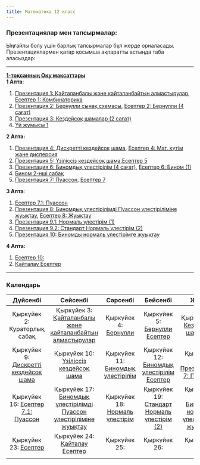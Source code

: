 ```yaml
---
title: Математика 12 класс
---
```

### Презентациялар мен тапсырмалар:
Ыңғайлы болу үшін барлық тапсырмалар бұл жерде орналасады.
Презентациялармен қатар қосымша ақпаратты астыңда таба аласыздар:

---
[**1-тоқсанның Оқу мақсаттары**](https://website-vedro.s3.us-east-2.amazonaws.com/12th+grade/Math/1st+term/1st+week/12sinip-1toksan-maksattar.pdf) <br>
**1 Апта**: 
1) [Презентация 1: Қайталанбалы және қайталанбайтын алмастырулар](https://website-vedro.s3.us-east-2.amazonaws.com/12th+grade/Math/1st+term/1st+week/32-33Kaitalanbalizhanekaitalanbaitynalmastyrylar+(4).pdf), [Есептер 1: Комбинаторика](https://website-vedro.s3.us-east-2.amazonaws.com/12th+grade/Math/1st+term/1st+week/Kombinatorika%2BEsepter%2BShigaru+(2).pdf)
2) [Презентация 2: Бернулли сынақ схемасы](https://website-vedro.s3.us-east-2.amazonaws.com/12th+grade/Math/1st+term/1st+week/Bernullidin_synak_shemasi.pdf), [Есептер 2: Бернулли (4 сағат)](https://website-vedro.s3.us-east-2.amazonaws.com/12th+grade/Math/1st+term/1st+week/Bernulli+12-10.pdf)
3) [Презентация 3: Кездейсоқ шамалар (2 сағат)](https://website-vedro.s3.us-east-2.amazonaws.com/12th+grade/Math/1st+term/1st+week/Kezdeisok_Shamalar.pdf)
4) [Үй жұмысы 1](https://website-vedro.s3.us-east-2.amazonaws.com/12th+grade/Math/1st+term/1st+week/Yi_Zhumysy.pdf)

**2 Апта:**
1) [Презентация 4: Дискретті кездейсоқ шама](https://website-vedro.s3.us-east-2.amazonaws.com/12th+grade/Math/1st+term/2nd+week/Discretti-Kezdeisok-Shama.pdf), [Есептер 4: Мат. күтім және дисперсия](https://website-vedro.s3.us-east-2.amazonaws.com/12th+grade/Math/1st+term/2nd+week/Matematikalik-kutim-dispersia-esep.pdf)
2) [Презентация 5: Үзіліссіз кездейсоқ шама](https://website-vedro.s3.us-east-2.amazonaws.com/12th+grade/Math/1st+term/2nd+week/Uzilissiz-kesdeisok-shamalar.pdf),[Есептер 5](https://website-vedro.s3.us-east-2.amazonaws.com/12th+grade/Math/1st+term/2nd+week/12-2ndweek-Esepter.pdf)
3) [Презентация 6: Биномдық үлестірілім (4 cағат)](https://website-vedro.s3.us-east-2.amazonaws.com/12th+grade/Math/1st+term/2nd+week/Binomdik+Ulestirily+Presentation.pdf), [Есептер 6: Бином (1)](https://website-vedro.s3.us-east-2.amazonaws.com/12th+grade/Math/1st+term/2nd+week/Binomdik-ulestirilu-esep.pdf)
4) [Бином 2-нші сабақ](https://website-vedro.s3.us-east-2.amazonaws.com/12th+grade/Math/1st+term/2nd+week/Binomdil-ulestiriulu-esep2pdf)
5) [Презентация 7: Пуассон](https://website-vedro.s3.us-east-2.amazonaws.com/12th+grade/Math/1st+term/2nd+week/14-15+%D0%9F%D1%83%D0%B0%D1%81%D1%81%D0%BE%D0%BD+%D2%AF%D0%BB%D0%B5%D1%81%D1%82%D1%96%D1%80%D1%96%D0%BC%D1%96.pdf), [Есептер 7](https://website-vedro.s3.us-east-2.amazonaws.com/12th+grade/Math/1st+term/2nd+week/Poisson-Esepter.pdf)

**3 Апта**:
1) [Есептер 7.1: Пуассон](https://website-vedro.s3.us-east-2.amazonaws.com/12th+grade/Math/1st+term/3rd+week/Esepter.pdf) 
2) [Презентация 8: Биномдық үлестірілімді Пуассон үлестіріліміне жуықтау](https://website-vedro.s3.us-east-2.amazonaws.com/12th+grade/Math/1st+term/3rd+week/Binomdik+ulestirimdi+Poisson+ulestirimine+zhuiktay+presentation.pdf), [Есептер 8: Жуықтау](https://website-vedro.s3.us-east-2.amazonaws.com/12th+grade/Math/1st+term/3rd+week/distributional_approximations+(1).pdf)
3) [Презентация 9.1: Нормаль үлестірім (1)](https://website-vedro.s3.us-east-2.amazonaws.com/12th+grade/Math/1st+term/3rd+week/Normal+ulestirim+presentation.pdf)
4) [Презентация 9.2: Стандарт Нормаль үлестірім (2)](https://website-vedro.s3.us-east-2.amazonaws.com/12th+grade/Math/1st+term/3rd+week/Standard+Normal+ulestirim+presentation.pdf)
5) [Презентация 10: Биномды нормаль үлестірімге жуықтау](https://website-vedro.s3.us-east-2.amazonaws.com/12th+grade/Math/1st+term/4th+week/Binom+to+normal+approx.pdf)

**4 Апта:**
1) [Есептер 10:](https://website-vedro.s3.us-east-2.amazonaws.com/12th+grade/Math/1st+term/4th+week/esepter-12-ulestirim.pdf)
2) [Қайталау Есептер](https://website-vedro.s3.us-east-2.amazonaws.com/12th+grade/Math/1st+term/4th+week/12-kaitalau-esepter.pdf)

---
### Календарь
|                                                                         Дүйсенбі                                                                         |                                                                                                    Сейсенбі                                                                                                     |                                                                           Сәрсенбі                                                                           |                                                                                   Бейсенбі                                                                                   |                                                                                                                    Жұма                                                                                                                     |
| :------------------------------------------------------------------------------------------------------------------------------------------------------: | :-------------------------------------------------------------------------------------------------------------------------------------------------------------------------------------------------------------: | :----------------------------------------------------------------------------------------------------------------------------------------------------------: | :--------------------------------------------------------------------------------------------------------------------------------------------------------------------------: | :-----------------------------------------------------------------------------------------------------------------------------------------------------------------------------------------------------------------------------------------: |
|                                                               Қыркүйек 2: Кураторлық сабақ                                                               |  Қыркүйек  3:<br>[Қайталанбалы және қайталанбайтын алмастырулар](https://website-vedro.s3.us-east-2.amazonaws.com/12th+grade/Math/1st+term/1st+week/32-33Kaitalanbalizhanekaitalanbaitynalmastyrylar+(4).pdf)   |          Қыркүйек 4:  [Бернулли](https://website-vedro.s3.us-east-2.amazonaws.com/12th+grade/Math/1st+term/1st+week/Bernullidin_synak_shemasi.pdf)           |                  Қыркүйек 5:  [Бернулли Есептер](https://website-vedro.s3.us-east-2.amazonaws.com/12th+grade/Math/1st+term/1st+week/Bernulli+12-10.pdf)<br>                  |                                                 Қыркүйек 6: [Кездейсоқ шамалар](https://website-vedro.s3.us-east-2.amazonaws.com/12th+grade/Math/1st+term/1st+week/Kezdeisok_Shamalar.pdf)                                                  |
| Қыркүйек 9: [Дискретті кездейсоқ шама](https://website-vedro.s3.us-east-2.amazonaws.com/12th+grade/Math/1st+term/2nd+week/Discretti-Kezdeisok-Shama.pdf) |                          Қыркүйек 10:  [Үзіліссіз кездейсоқ шама](https://website-vedro.s3.us-east-2.amazonaws.com/12th+grade/Math/1st+term/2nd+week/Uzilissiz-kesdeisok-shamalar.pdf)                          | Қыркүйек 11: [Биномдық үлестірілім](https://website-vedro.s3.us-east-2.amazonaws.com/12th+grade/Math/1st+term/2nd+week/Binomdik+Ulestirily+Presentation.pdf) |        Қыркүйек 12: [Биномдық үлестірілім Есептер](https://website-vedro.s3.us-east-2.amazonaws.com/12th+grade/Math/1st+term/2nd+week/Binomdil-ulestiriulu-esep2pdf)         | Қыркүйек 13: [Презентация 7: Пуассон](https://website-vedro.s3.us-east-2.amazonaws.com/12th+grade/Math/1st+term/2nd+week/14-15+%D0%9F%D1%83%D0%B0%D1%81%D1%81%D0%BE%D0%BD+%D2%AF%D0%BB%D0%B5%D1%81%D1%82%D1%96%D1%80%D1%96%D0%BC%D1%96.pdf) |
|           Қыркүйек 16: [Есептер 7.1: Пуассон](https://website-vedro.s3.us-east-2.amazonaws.com/12th+grade/Math/1st+term/3rd+week/Esepter.pdf)            | Қыркүйек 17: [Биномдық үлестірілімді Пуассон үлестіріліміне жуықтау](https://website-vedro.s3.us-east-2.amazonaws.com/12th+grade/Math/1st+term/3rd+week/Binomdik-ulestirimdi-Poisson-ulestirimine-zhuiktay.pdf) |          Қыркүйек 18: [Нормаль үлестірім](https://website-vedro.s3.us-east-2.amazonaws.com/12th+grade/Math/1st+term/3rd+week/Normal-ulestirim.pdf)           | Қыркүйек 19: [Стандарт Нормаль үлестірім (2)](https://website-vedro.s3.us-east-2.amazonaws.com/12th+grade/Math/1st+term/3rd+week/Standard+Normal+ulestirim+presentation.pdf) |                                   Қыркүйек 20:  [Биномды нормаль үлестірімге жуықтау](https://website-vedro.s3.us-east-2.amazonaws.com/12th+grade/Math/1st+term/4th+week/Binom+to+normal+approx.pdf)<br>                                    |
|          Қыркүйек 23:   [Есептер](https://website-vedro.s3.us-east-2.amazonaws.com/12th+grade/Math/1st+term/4th+week/esepter-12-ulestirim.pdf)           |                                  Қыркүйек 24:  [Қайталау Есептер](https://website-vedro.s3.us-east-2.amazonaws.com/12th+grade/Math/1st+term/4th+week/12-kaitalau-esepter.pdf)                                   |                                                                         Қыркүйек 25:                                                                         |                                                                                 Қыркүйек 26:                                                                                 |                                                                                                                Қыркүйек 27:                                                                                                                 |
|                                                                                                                                                          |                                                                                                                                                                                                                 |                                                                                                                                                              |                                                                                                                                                                              |                                                                                                                                                                                                                                             |

